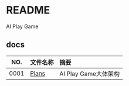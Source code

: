 # README

AI Play Game

## docs

NO.|文件名称|摘要
:--:|:--|:--
0001| [Plans](docs/0001_Plans.md) | AI Play Game大体架构
